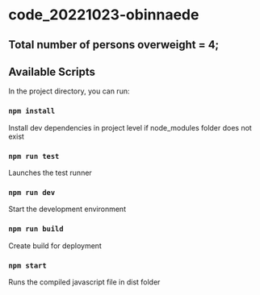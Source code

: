 # code_20221023-obinnaede

## Total number of persons overweight = 4;
## Available Scripts

In the project directory, you can run:
### `npm install`
Install dev dependencies in project level if node_modules folder does not exist

### `npm run test`
Launches the test runner

### `npm run dev`
Start the development environment

### `npm run build`
Create build for deployment

### `npm start`
Runs the compiled javascript file in dist folder






